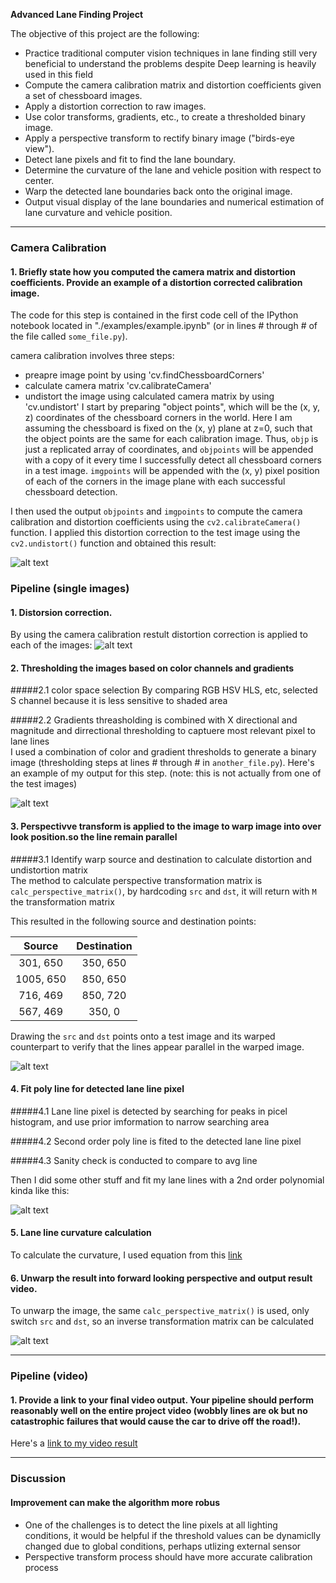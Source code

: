 **Advanced Lane Finding Project**

The objective of this project are the following:

* Practice traditional computer vision techniques in lane finding still very beneficial to understand the problems despite Deep learning is heavily used in this field
* Compute the camera calibration matrix and distortion coefficients given a set of chessboard images.
* Apply a distortion correction to raw images.
* Use color transforms, gradients, etc., to create a thresholded binary image.
* Apply a perspective transform to rectify binary image ("birds-eye view").
* Detect lane pixels and fit to find the lane boundary.
* Determine the curvature of the lane and vehicle position with respect to center.
* Warp the detected lane boundaries back onto the original image.
* Output visual display of the lane boundaries and numerical estimation of lane curvature and vehicle position.


---


### Camera Calibration

#### 1. Briefly state how you computed the camera matrix and distortion coefficients. Provide an example of a distortion corrected calibration image.

The code for this step is contained in the first code cell of the IPython notebook located in "./examples/example.ipynb" (or in lines # through # of the file called `some_file.py`).  

camera calibration involves three steps:
* preapre image point by using 'cv.findChessboardCorners'
* calculate camera matrix 'cv.calibrateCamera'
* undistort the image using calculated camera matrix by using 'cv.undistort'
I start by preparing "object points", which will be the (x, y, z) coordinates of the chessboard corners in the world. Here I am assuming the chessboard is fixed on the (x, y) plane at z=0, such that the object points are the same for each calibration image.  Thus, `objp` is just a replicated array of coordinates, and `objpoints` will be appended with a copy of it every time I successfully detect all chessboard corners in a test image.  `imgpoints` will be appended with the (x, y) pixel position of each of the corners in the image plane with each successful chessboard detection.  

I then used the output `objpoints` and `imgpoints` to compute the camera calibration and distortion coefficients using the `cv2.calibrateCamera()` function.  I applied this distortion correction to the test image using the `cv2.undistort()` function and obtained this result: 

![alt text][image1]

### Pipeline (single images)

#### 1. Distorsion correction.

By using the camera calibration restult distortion correction is applied to each of the images:
![alt text][image2]

#### 2. Thresholding the images based on color channels and gradients 

#####2.1 color space selection 
By comparing RGB HSV HLS, etc, selected S channel because it is less sensitive to shaded area 

#####2.2 Gradients threasholding is combined with X directional and magnitude and dirrectional thresholding to captuere most relevant pixel to lane lines   
I used a combination of color and gradient thresholds to generate a binary image (thresholding steps at lines # through # in `another_file.py`).  Here's an example of my output for this step.  (note: this is not actually from one of the test images)

![alt text][image3]

#### 3. Perspectivve transform is applied to the image to warp image into over look position.so the line remain parallel
#####3.1 Identify warp source and destination to calculate distortion and undistortion matrix  
 The method to calculate perspective transformation matrix is `calc_perspective_matrix()`, by hardcoding `src` and `dst`, it will return with `M` the transformation matrix 

This resulted in the following source and destination points:

| Source        | Destination   | 
|:-------------:|:-------------:| 
| 301, 650      | 350, 650        | 
| 1005, 650      | 850, 650      |
| 716, 469     | 850, 720      |
| 567, 469      | 350, 0        |

Drawing the `src` and `dst` points onto a test image and its warped counterpart to verify that the lines appear parallel in the warped image.

![alt text][image4]

#### 4. Fit poly line for detected lane line pixel 

#####4.1  Lane line pixel is detected by searching for peaks in picel histogram, and use prior imformation to narrow searching area


#####4.2 Second order poly line is fited to the detected lane line pixel



#####4.3 Sanity check is conducted to compare to avg line  

Then I did some other stuff and fit my lane lines with a 2nd order polynomial kinda like this:

![alt text][image5]

#### 5. Lane line curvature calculation

To calculate the curvature, I used equation from this [link](https://www.intmath.com/applications-differentiation/8-radius-curvature.php)

#### 6. Unwarp the result into forward looking perspective and output result video.

To unwarp the image, the same `calc_perspective_matrix()` is used, only switch `src` and `dst`, so an inverse transformation matrix can be calculated

![alt text][image6]

---

### Pipeline (video)

#### 1. Provide a link to your final video output.  Your pipeline should perform reasonably well on the entire project video (wobbly lines are ok but no catastrophic failures that would cause the car to drive off the road!).

Here's a [link to my video result](./output_images/project_video_submission.mp4)

---

### Discussion

#### Improvement can make the algorithm more robus 
* One of the challenges is to detect the line pixels at all lighting conditions, it would be helpful if the threshold values can be dynamiclly changed due to global conditions, perhaps utlizing external sensor
* Perspective transform process should have more accurate calibration process


[//]: # (Image References)

[image1]: ./examples/undistort_output.png "Undistorted"
[image2]: ./test_images/test1.jpg "Road Transformed"
[image3]: ./examples/combined_sobel_test1.jpg "Binary Example"
[image4]: ./examples/warped_straight_lines.jpg "Warp Example"
[image5]: ./examples/color_fit_lines.jpg "Fit Visual"
[image6]: ./examples/example_output.jpg "Output"
[video1]: ./project_video.mp4 "Video"
